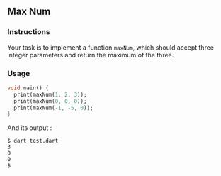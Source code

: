 ## Max Num

### Instructions

Your task is to implement a function `maxNum`, which should accept three integer parameters and return the maximum of the three.

### Usage

```dart
void main() {
  print(maxNum(1, 2, 3));
  print(maxNum(0, 0, 0));
  print(maxNum(-1, -5, 0));
}
```

And its output :

```console
$ dart test.dart
3
0
0
$
```
